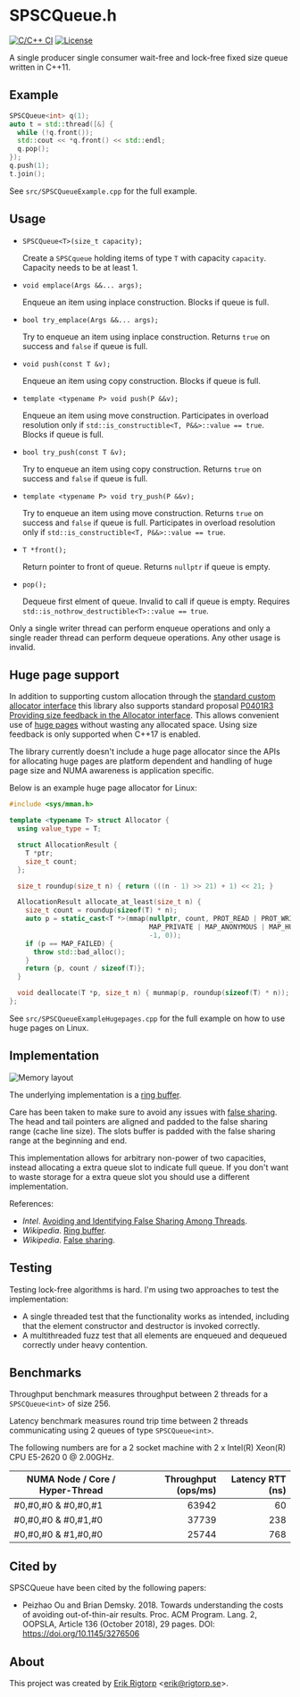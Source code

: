 # SPSCQueue.h

[![C/C++ CI](https://github.com/rigtorp/SPSCQueue/workflows/C/C++%20CI/badge.svg)](https://github.com/rigtorp/SPSCQueue/actions)
[![License](https://img.shields.io/badge/license-MIT-blue.svg)](https://raw.githubusercontent.com/rigtorp/SPSCQueue/master/LICENSE)

A single producer single consumer wait-free and lock-free fixed size
queue written in C++11.

## Example

```cpp
SPSCQueue<int> q(1);
auto t = std::thread([&] {
  while (!q.front());
  std::cout << *q.front() << std::endl;
  q.pop();
});
q.push(1);
t.join();
```

See `src/SPSCQueueExample.cpp` for the full example.

## Usage

- `SPSCQueue<T>(size_t capacity);`

  Create a `SPSCqueue` holding items of type `T` with capacity
  `capacity`. Capacity needs to be at least 1.

- `void emplace(Args &&... args);`

  Enqueue an item using inplace construction. Blocks if queue is full.

- `bool try_emplace(Args &&... args);`

  Try to enqueue an item using inplace construction. Returns `true` on
  success and `false` if queue is full.

- `void push(const T &v);`

  Enqueue an item using copy construction. Blocks if queue is full.
  
- `template <typename P> void push(P &&v);`

  Enqueue an item using move construction. Participates in overload
  resolution only if `std::is_constructible<T, P&&>::value == true`.
  Blocks if queue is full.

- `bool try_push(const T &v);`

  Try to enqueue an item using copy construction. Returns `true` on
  success and `false` if queue is full.
  
- `template <typename P> void try_push(P &&v);`

  Try to enqueue an item using move construction. Returns `true` on
  success and `false` if queue is full. Participates in overload
  resolution only if `std::is_constructible<T, P&&>::value == true`.

- `T *front();`

  Return pointer to front of queue. Returns `nullptr` if queue is
  empty.

- `pop();`

  Dequeue first elment of queue. Invalid to call if queue is
  empty. Requires `std::is_nothrow_destructible<T>::value == true`.

Only a single writer thread can perform enqueue operations and only a
single reader thread can perform dequeue operations. Any other usage
is invalid.

## Huge page support

In addition to supporting custom allocation through the [standard custom
allocator interface](https://en.cppreference.com/w/cpp/named_req/Allocator) this
library also supports standard proposal [P0401R3 Providing size feedback in the
Allocator
interface](http://www.open-std.org/jtc1/sc22/wg21/docs/papers/2020/p0401r3.html).
This allows convenient use of [huge
pages](https://www.kernel.org/doc/html/latest/admin-guide/mm/hugetlbpage.html)
without wasting any allocated space. Using size feedback is only supported when
C++17 is enabled.

The library currently doesn't include a huge page allocator since the APIs for
allocating huge pages are platform dependent and handling of huge page size and
NUMA awareness is application specific. 

Below is an example huge page allocator for Linux:
```cpp
#include <sys/mman.h>

template <typename T> struct Allocator {
  using value_type = T;

  struct AllocationResult {
    T *ptr;
    size_t count;
  };

  size_t roundup(size_t n) { return (((n - 1) >> 21) + 1) << 21; }

  AllocationResult allocate_at_least(size_t n) {
    size_t count = roundup(sizeof(T) * n);
    auto p = static_cast<T *>(mmap(nullptr, count, PROT_READ | PROT_WRITE,
                                   MAP_PRIVATE | MAP_ANONYMOUS | MAP_HUGETLB,
                                   -1, 0));
    if (p == MAP_FAILED) {
      throw std::bad_alloc();
    }
    return {p, count / sizeof(T)};
  }

  void deallocate(T *p, size_t n) { munmap(p, roundup(sizeof(T) * n)); }
};
```

See `src/SPSCQueueExampleHugepages.cpp` for the full example on how to use huge
pages on Linux.

## Implementation

![Memory layout](https://github.com/rigtorp/SPSCQueue/blob/master/spsc.png)

The underlying implementation is a
[ring buffer](https://en.wikipedia.org/wiki/Circular_buffer). 

Care has been taken to make sure to avoid any issues with
[false sharing](https://en.wikipedia.org/wiki/False_sharing). The head
and tail pointers are aligned and padded to the false sharing range
(cache line size). The slots buffer is padded with
the false sharing range at the beginning and end.

This implementation allows for arbitrary non-power of two capacities, instead
allocating a extra queue slot to indicate full queue. If you don't want to waste
storage for a extra queue slot you should use a different implementation.

References:

- *Intel*. [Avoiding and Identifying False Sharing Among Threads](https://software.intel.com/en-us/articles/avoiding-and-identifying-false-sharing-among-threads).
- *Wikipedia*. [Ring buffer](https://en.wikipedia.org/wiki/Circular_buffer).
- *Wikipedia*. [False sharing](https://en.wikipedia.org/wiki/False_sharing).

## Testing

Testing lock-free algorithms is hard. I'm using two approaches to test
the implementation:

- A single threaded test that the functionality works as intended,
  including that the element constructor and destructor is invoked
  correctly.
- A multithreaded fuzz test that all elements are enqueued and
  dequeued correctly under heavy contention.

## Benchmarks

Throughput benchmark measures throughput between 2 threads for a
`SPSCQueue<int>` of size 256.

Latency benchmark measures round trip time between 2 threads
communicating using 2 queues of type `SPSCQueue<int>`.

The following numbers are for a 2 socket machine with 2 x Intel(R)
Xeon(R) CPU E5-2620 0 @ 2.00GHz.
 
| NUMA Node / Core / Hyper-Thread | Throughput (ops/ms) | Latency RTT (ns) |
| ------------------------------- | ------------------: | ---------------: |
| #0,#0,#0 & #0,#0,#1             |               63942 |               60 |
| #0,#0,#0 & #0,#1,#0             |               37739 |              238 |
| #0,#0,#0 & #1,#0,#0             |               25744 |              768 |

## Cited by

SPSCQueue have been cited by the following papers:
- Peizhao Ou and Brian Demsky. 2018. Towards understanding the costs of avoiding
  out-of-thin-air results. Proc. ACM Program. Lang. 2, OOPSLA, Article 136
  (October 2018), 29 pages. DOI: https://doi.org/10.1145/3276506 

## About

This project was created by [Erik Rigtorp](http://rigtorp.se)
<[erik@rigtorp.se](mailto:erik@rigtorp.se)>.
